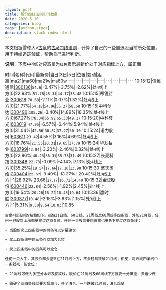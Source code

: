 ```yaml
---
layout: post
title: 股价四线法则实时数据
date: 2020-5-10
categories: blog
tags: [python,stock]
description: stock index alert
---
```



本文根据雪球大v[古泉](https://xueqiu.com/u/7148646888)的[古泉四线法则](https://xueqiu.com/7148646888/130498192)，计算了自己的一些自选股当前所处位置，用于持续追踪验证，帮助自己进行判断。

**说明**：下表中4线对应取值为`红色`表示最新价处于对应指标上方，属正面

时间|名称|代码|最新价|当日|3日|5日|位置|变动|距离|ma21|ma60|ma21w|ma60w
---|---|---|---|---|---|---|---|---
10:15:12|信维通信|[300136](https://xueqiu.com/S/SZ300136)|`54.6`|-0.47%|-3.75%|-2.62%|处`4`线上方|0|22.93%|`51.78`|`45.38`|`44.17`|`38.48`
10:15:15|寒锐钴业|[300618](https://xueqiu.com/S/SZ300618)|`70.68`|-2.11%|0.07%|1.32%|处`4`线上方|0|21.77%|`64.18`|`54.96`|`55.27`|`58.68`
10:15:15|中科创达|[300496](https://xueqiu.com/S/SZ300496)|`105.26`|-3.40%|14.89%|18.35%|处`4`线上方|0|67.27%|`78.34`|`65.99`|`65.33`|`49.17`
10:15:20|中科曙光|[603019](https://xueqiu.com/S/SH603019)|`47.95`|-6.57%|-6.44%|5.94%|处`4`线上方|0|31.04%|`42.56`|`38.82`|`37.27`|`30.10`
10:15:24|诺力股份|[603611](https://xueqiu.com/S/SH603611)|`23.42`|4.55%|3.16%|4.69%|处`4`线上方|0|18.76%|`21.55`|`20.31`|`19.65`|`17.79`
10:15:24|华友钴业|[603799](https://xueqiu.com/S/SH603799)|`43.84`|-3.20%|-2.46%|0.32%|处`4`线上方|0|22.86%|`40.23`|`36.35`|`35.75`|`31.49`
10:15:27|长亮科技|[300348](https://xueqiu.com/S/SZ300348)|`22.73`|-0.09%|-4.14%|7.13%|处`4`线上方|0|35.25%|`19.54`|`17.66`|`17.16`|`13.90`
10:15:30|盛天网络|[300494](https://xueqiu.com/S/SZ300494)|`22.67`|-8.40%|-13.37%|-20.42%|处`3`线上方|-1|28.92%|23.66|`17.87`|`16.72`|`14.40`
10:15:32|金证股份|[600446](https://xueqiu.com/S/SH600446)|`22.84`|-2.56%|-1.92%|2.45%|处`4`线上方|0|19.54%|`20.26`|`18.22`|`18.45`|`19.64`
10:15:36|赢时胜|[300377](https://xueqiu.com/S/SZ300377)|`10.48`|-2.15%|-3.63%|1.15%|处`3`线上方|-1|5.31%|`9.50`|`9.54`|`10.03`|10.85

```
古泉4线法则的精髓如下。抓住21日线、60日线、21周线及60周线等四条线，外加21月线，任何一只股票上涨都要穿过这四条线，任何一只股票要想爆雷也要先下穿过这四条线：

+ 当股价爬上四条线中的两条可以少量建仓

+ 爬上四条线中的三条可以加大仓位

+ 爬上四条线中的四条可以全仓

任何一只大牛，其股价都会坚守在21月线上方，不会轻易跌破21月线；相反，每跌破四条线中一条就减一些仓位：

+ 21周线可做为多空分水岭及警戒线，股价在21周线及60周线下方就要十分慎重，多看少做

+ 跌破全部四条线就要大幅减仓，甚至清仓，一旦跌破21月线，清仓观望
```